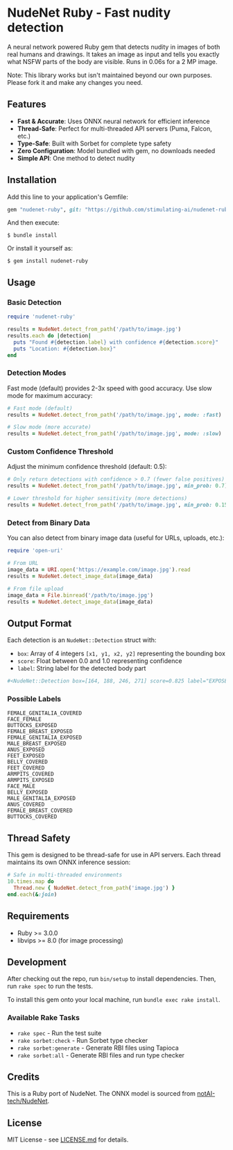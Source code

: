 # NudeNet Ruby - Fast nudity detection

A neural network powered Ruby gem that detects nudity in images of both real humans and drawings. It takes an image as input and tells you exactly what NSFW parts of the body are visible. Runs in 0.06s for a 2 MP image.

Note: This library works but isn't maintained beyond our own purposes. Please fork it and make any changes you need.

## Features

- **Fast & Accurate**: Uses ONNX neural network for efficient inference
- **Thread-Safe**: Perfect for multi-threaded API servers (Puma, Falcon, etc.)
- **Type-Safe**: Built with Sorbet for complete type safety
- **Zero Configuration**: Model bundled with gem, no downloads needed
- **Simple API**: One method to detect nudity

## Installation

Add this line to your application's Gemfile:

```ruby
gem "nudenet-ruby", git: "https://github.com/stimulating-ai/nudenet-ruby"
```

And then execute:

    $ bundle install

Or install it yourself as:

    $ gem install nudenet-ruby

## Usage

### Basic Detection

```ruby
require 'nudenet-ruby'

results = NudeNet.detect_from_path('/path/to/image.jpg')
results.each do |detection|
  puts "Found #{detection.label} with confidence #{detection.score}"
  puts "Location: #{detection.box}"
end
```

### Detection Modes

Fast mode (default) provides 2-3x speed with good accuracy. Use slow mode for maximum accuracy:

```ruby
# Fast mode (default)
results = NudeNet.detect_from_path('/path/to/image.jpg', mode: :fast)

# Slow mode (more accurate)
results = NudeNet.detect_from_path('/path/to/image.jpg', mode: :slow)
```

### Custom Confidence Threshold

Adjust the minimum confidence threshold (default: 0.5):

```ruby
# Only return detections with confidence > 0.7 (fewer false positives)
results = NudeNet.detect_from_path('/path/to/image.jpg', min_prob: 0.7)

# Lower threshold for higher sensitivity (more detections)
results = NudeNet.detect_from_path('/path/to/image.jpg', min_prob: 0.15)
```

### Detect from Binary Data

You can also detect from binary image data (useful for URLs, uploads, etc.):

```ruby
require 'open-uri'

# From URL
image_data = URI.open('https://example.com/image.jpg').read
results = NudeNet.detect_image_data(image_data)

# From file upload
image_data = File.binread('/path/to/image.jpg')
results = NudeNet.detect_image_data(image_data)
```

## Output Format

Each detection is an `NudeNet::Detection` struct with:

- `box`: Array of 4 integers `[x1, y1, x2, y2]` representing the bounding box
- `score`: Float between 0.0 and 1.0 representing confidence
- `label`: String label for the detected body part

```ruby
#<NudeNet::Detection box=[164, 188, 246, 271] score=0.825 label="EXPOSED_BREAST_F">
```

### Possible Labels

```
FEMALE_GENITALIA_COVERED
FACE_FEMALE
BUTTOCKS_EXPOSED
FEMALE_BREAST_EXPOSED
FEMALE_GENITALIA_EXPOSED
MALE_BREAST_EXPOSED
ANUS_EXPOSED
FEET_EXPOSED
BELLY_COVERED
FEET_COVERED
ARMPITS_COVERED
ARMPITS_EXPOSED
FACE_MALE
BELLY_EXPOSED
MALE_GENITALIA_EXPOSED
ANUS_COVERED
FEMALE_BREAST_COVERED
BUTTOCKS_COVERED
```

## Thread Safety

This gem is designed to be thread-safe for use in API servers. Each thread maintains its own ONNX inference session:

```ruby
# Safe in multi-threaded environments
10.times.map do
  Thread.new { NudeNet.detect_from_path('image.jpg') }
end.each(&:join)
```

## Requirements

- Ruby >= 3.0.0
- libvips >= 8.0 (for image processing)

## Development

After checking out the repo, run `bin/setup` to install dependencies. Then, run `rake spec` to run the tests.

To install this gem onto your local machine, run `bundle exec rake install`.

### Available Rake Tasks

- `rake spec` - Run the test suite
- `rake sorbet:check` - Run Sorbet type checker
- `rake sorbet:generate` - Generate RBI files using Tapioca
- `rake sorbet:all` - Generate RBI files and run type checker

## Credits

This is a Ruby port of NudeNet. The ONNX model is sourced from [notAI-tech/NudeNet](https://github.com/notAI-tech/NudeNet/releases).

## License

MIT License - see [LICENSE.md](LICENSE.md) for details.
